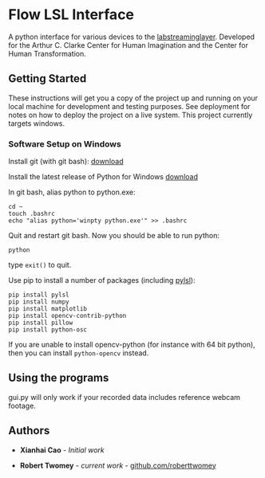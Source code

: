 # Flow LSL Interface

A python interface for various devices to the [labstreaminglayer](https://github.com/sccn/labstreaminglayer). Developed for the Arthur C. Clarke Center for Human Imagination and the Center for Human Transformation.

## Getting Started

These instructions will get you a copy of the project up and running on your local machine for development and testing purposes. See deployment for notes on how to deploy the project on a live system. This project currently targets windows.

### Software Setup on Windows

Install git (with git bash): [download](https://git-scm.com/download/win)

Install the latest release of Python for Windows [download](https://www.python.org/downloads/windows/)

In git bash, alias python to python.exe:

```
cd ~
touch .bashrc
echo "alias python='winpty python.exe'" >> .bashrc
```

Quit and restart git bash. Now you should be able to run python:
```
python
```
type ```exit()``` to quit.

Use pip to install a number of packages (including [pylsl](https://pypi.org/project/pylsl/#description)):

```
pip install pylsl
pip install numpy
pip install matplotlib
pip install opencv-contrib-python
pip install pillow
pip install python-osc
```

If you are unable to install opencv-python (for instance with 64 bit python), then you can install ```python-opencv``` instead.


## Using the programs

gui.py will only work if your recorded data includes reference webcam footage.

## Authors

* **Xianhai Cao** - *Initial work*

* **Robert Twomey** - *current work* - [github.com/roberttwomey](https://github.com/roberttwomey)
